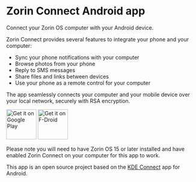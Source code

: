# Zorin Connect Android app

Connect your Zorin OS computer with your Android device.

Zorin Connect provides several features to integrate your phone and your computer:

* Sync your phone notifications with your computer
* Browse photos from your phone
* Reply to SMS messages
* Share files and links between devices
* Use your phone as a remote control for your computer

The app seamlessly connects your computer and your mobile device over your local network, securely with RSA encryption.

[<img src="https://play.google.com/intl/en_us/badges/images/generic/en-play-badge.png"
     alt="Get it on Google Play"
     height="80">](https://play.google.com/store/apps/details?id=com.zorinos.zorin_connect)
[<img src="https://fdroid.gitlab.io/artwork/badge/get-it-on.png"
     alt="Get it on F-Droid"
     height="80">](https://f-droid.org/packages/com.zorinos.zorin_connect/)

Please note you will need to have Zorin OS 15 or later installed and have enabled Zorin Connect on your computer for this app to work.

This app is an open source project based on the [KDE Connect](https://github.com/KDE/kdeconnect-android) app for Android.
